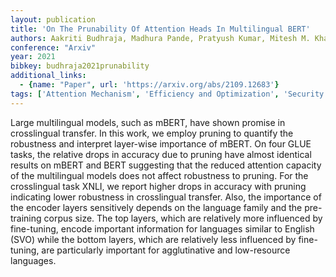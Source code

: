 ```yaml
---
layout: publication
title: 'On The Prunability Of Attention Heads In Multilingual BERT'
authors: Aakriti Budhraja, Madhura Pande, Pratyush Kumar, Mitesh M. Khapra
conference: "Arxiv"
year: 2021
bibkey: budhraja2021prunability
additional_links:
  - {name: "Paper", url: 'https://arxiv.org/abs/2109.12683'}
tags: ['Attention Mechanism', 'Efficiency and Optimization', 'Security', 'Training Techniques', 'Model Architecture', 'BERT', 'Fine-Tuning', 'Pruning', 'Reinforcement Learning', 'Pre-Training', 'Pretraining Methods']
---
```

Large multilingual models, such as mBERT, have shown promise in crosslingual
transfer. In this work, we employ pruning to quantify the robustness and
interpret layer-wise importance of mBERT. On four GLUE tasks, the relative
drops in accuracy due to pruning have almost identical results on mBERT and
BERT suggesting that the reduced attention capacity of the multilingual models
does not affect robustness to pruning. For the crosslingual task XNLI, we
report higher drops in accuracy with pruning indicating lower robustness in
crosslingual transfer. Also, the importance of the encoder layers sensitively
depends on the language family and the pre-training corpus size. The top
layers, which are relatively more influenced by fine-tuning, encode important
information for languages similar to English (SVO) while the bottom layers,
which are relatively less influenced by fine-tuning, are particularly important
for agglutinative and low-resource languages.
